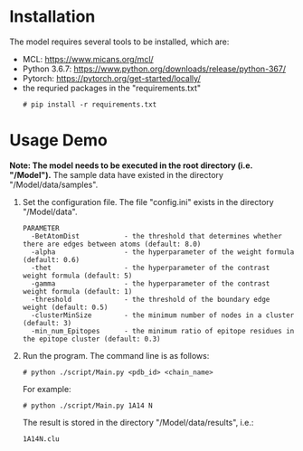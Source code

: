 # Installation
The model requires several tools to be installed, which are:  
* MCL: https://www.micans.org/mcl/
* Python 3.6.7: https://www.python.org/downloads/release/python-367/
* Pytorch: https://pytorch.org/get-started/locally/
* the requried packages in the "requirements.txt"  
  ```
  # pip install -r requirements.txt
  ```

# Usage Demo
**Note: The model needs to be executed in the root directory (i.e. "/Model").** The sample data have existed in the directory "/Model/data/samples". 
1. Set the configuration file. The file "config.ini" exists in the directory "/Model/data".
    ```
    PARAMETER
      -BetAtomDist           - the threshold that determines whether there are edges between atoms (default: 8.0)
      -alpha                 - the hyperparameter of the weight formula (default: 0.6)
      -thet                  - the hyperparameter of the contrast weight formula (default: 5)
      -gamma                 - the hyperparameter of the contrast weight formula (default: 1)
      -threshold             - the threshold of the boundary edge weight (default: 0.5)
      -clusterMinSize        - the minimum number of nodes in a cluster (default: 3)
      -min_num_Epitopes      - the minimum ratio of epitope residues in the epitope cluster (default: 0.3)
    ```
2.  Run the program. The command line is as follows:
    ```
    # python ./script/Main.py <pdb_id> <chain_name>
    ```
    For example:
    ```
    # python ./script/Main.py 1A14 N
    ```
    The result is stored in the directory "/Model/data/results", i.e.:
    ```
    1A14N.clu
    ```


